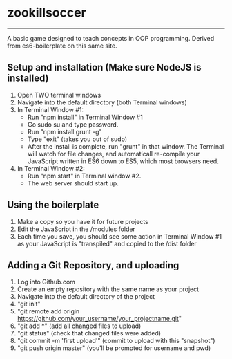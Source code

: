 # zookillsoccer
---------------------

A basic game designed to teach concepts in OOP programming. Derived from es6-boilerplate on this same site.

## Setup and installation (Make sure NodeJS is installed)
1. Open TWO terminal windows
1. Navigate into the default directory (both Terminal windows)
2. In Terminal Window #1:
   - Run "npm install" in Terminal Window #1
   - Go sudo su and type password.
   - Run "npm install grunt -g"
   - Type "exit" (takes you out of sudo)
   - After the install is complete, run "grunt" in that window. The Terminal 
     will watch for file changes, and automaticall re-compile your JavaScript 
     written in ES6 down to ES5, which most browsers need.
3. In Terminal Window #2:
   - Run "npm start" in Terminal window #2. 
   - The web server should start up.

## Using the boilerplate
1. Make a copy so you have it for future projects
2. Edit the JavaScript in the /modules folder
3. Each time you save, you should see some action in Terminal Window #1 as 
   your JavaScript is "transpiled" and copied to the /dist folder

## Adding a Git Repository, and uploading
1. Log into Github.com
2. Create an empty repository with the same name as your project
3. Navigate into the default directory of the project
4. "git init"
5. "git remote add origin https://github.com/your_username/your_projectname.git"
6. "git add *" (add all changed files to upload)
7. "git status" (check that changed files were added)
8. "git commit -m 'first upload'" (commit to upload with this "snapshot")
9. "git push origin master" (you'll be prompted for username and pwd)
